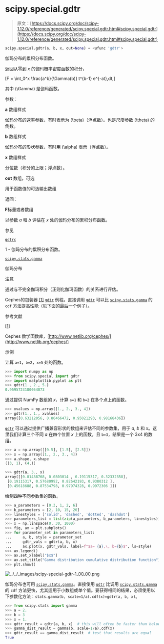 # scipy.special.gdtr

> 原文：[https://docs.scipy.org/doc/scipy-1.12.0/reference/generated/scipy.special.gdtr.html#scipy.special.gdtr](https://docs.scipy.org/doc/scipy-1.12.0/reference/generated/scipy.special.gdtr.html#scipy.special.gdtr)

```py
scipy.special.gdtr(a, b, x, out=None) = <ufunc 'gdtr'>
```

伽玛分布的累积分布函数。

返回从零到 *x* 的伽玛概率密度函数的积分，

\[F = \int_0^x \frac{a^b}{\Gamma(b)} t^{b-1} e^{-at}\,dt,\]

其中 \(\Gamma\) 是伽玛函数。

参数：

**a** 数组样式

伽玛分布的速率参数，有时表示为 \(\beta\)（浮点数）。也是尺度参数 \(\theta\) 的倒数。

**b** 数组样式

伽玛分布的形状参数，有时用 \(\alpha\) 表示（浮点数）。

**x** 数组样式

分位数（积分的上限；浮点数）。

**out** 数组，可选

用于函数值的可选输出数组

返回：

**F**标量或者数组

以参数 *a* 和 *b* 评估在 *x* 处的伽玛分布的累积分布函数。

参见

[`gdtrc`](scipy.special.gdtrc.html#scipy.special.gdtrc "scipy.special.gdtrc")

1 - 伽玛分布的累积分布函数。

[`scipy.stats.gamma`](scipy.stats.gamma.html#scipy.stats.gamma "scipy.stats.gamma")

伽玛分布

注意

通过与不完全伽玛积分（正则化伽玛函数）的关系进行评估。

Cephes的包装器 [[1]](#r3a02f8e1f0a8-1) [`gdtr`](#scipy.special.gdtr "scipy.special.gdtr") 例程。直接调用 [`gdtr`](#scipy.special.gdtr "scipy.special.gdtr") 可以比 [`scipy.stats.gamma`](scipy.stats.gamma.html#scipy.stats.gamma "scipy.stats.gamma") 的 `cdf` 方法提高性能（见下面的最后一个例子）。

参考文献

[[1](#id1)]

Cephes 数学函数库，[http://www.netlib.org/cephes/](http://www.netlib.org/cephes/)

示例

计算 `a=1`，`b=2`，`x=5` 处的函数。

```py
>>> import numpy as np
>>> from scipy.special import gdtr
>>> import matplotlib.pyplot as plt
>>> gdtr(1., 2., 5.)
0.9595723180054873 
```

通过提供 NumPy 数组的 *x*，计算 `a=1` 和 `b=2` 在多个点上的函数。

```py
>>> xvalues = np.array([1., 2., 3., 4])
>>> gdtr(1., 1., xvalues)
array([0.63212056, 0.86466472, 0.95021293, 0.98168436]) 
```

[`gdtr`](#scipy.special.gdtr "scipy.special.gdtr") 可以通过提供广播兼容形状的数组来评估不同的参数集，用于 *a*, *b* 和 *x*。这里我们计算三个不同 *a* 在四个位置 *x* 上的函数，且 `b=3`，结果是一个 3x4 的数组。

```py
>>> a = np.array([[0.5], [1.5], [2.5]])
>>> x = np.array([1., 2., 3., 4])
>>> a.shape, x.shape
((3, 1), (4,)) 
```

```py
>>> gdtr(a, 3., x)
array([[0.01438768, 0.0803014 , 0.19115317, 0.32332358],
 [0.19115317, 0.57680992, 0.82642193, 0.9380312 ],
 [0.45618688, 0.87534798, 0.97974328, 0.9972306 ]]) 
```

绘制四种不同参数集的函数。

```py
>>> a_parameters = [0.3, 1, 2, 6]
>>> b_parameters = [2, 10, 15, 20]
>>> linestyles = ['solid', 'dashed', 'dotted', 'dashdot']
>>> parameters_list = list(zip(a_parameters, b_parameters, linestyles))
>>> x = np.linspace(0, 30, 1000)
>>> fig, ax = plt.subplots()
>>> for parameter_set in parameters_list:
...     a, b, style = parameter_set
...     gdtr_vals = gdtr(a, b, x)
...     ax.plot(x, gdtr_vals, label=f"$a= {a},\, b={b}$", ls=style)
>>> ax.legend()
>>> ax.set_xlabel("$x$")
>>> ax.set_title("Gamma distribution cumulative distribution function")
>>> plt.show() 
```

![../../_images/scipy-special-gdtr-1_00_00.png](../Images/8d3f17e1def97d028eb0135a818b47c3.png)

伽玛分布也可用 [`scipy.stats.gamma`](scipy.stats.gamma.html#scipy.stats.gamma "scipy.stats.gamma")。直接使用 [`gdtr`](#scipy.special.gdtr "scipy.special.gdtr") 比调用 [`scipy.stats.gamma`](scipy.stats.gamma.html#scipy.stats.gamma "scipy.stats.gamma") 的 `cdf` 方法更快，尤其适用于小数组或单个值。要获得相同的结果，必须使用以下参数化方法：`stats.gamma(b, scale=1/a).cdf(x)=gdtr(a, b, x)`。

```py
>>> from scipy.stats import gamma
>>> a = 2.
>>> b = 3
>>> x = 1.
>>> gdtr_result = gdtr(a, b, x)  # this will often be faster than below
>>> gamma_dist_result = gamma(b, scale=1/a).cdf(x)
>>> gdtr_result == gamma_dist_result  # test that results are equal
True 
```
